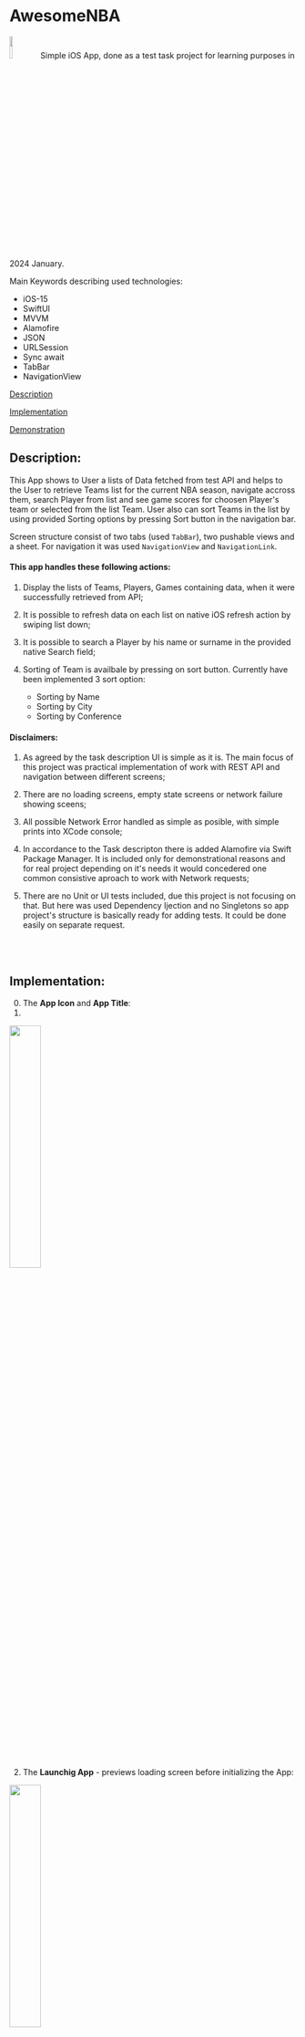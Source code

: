 # AwesomeNBA
<img src="ScreenShots/logo.jpeg" width="10%"> 
Simple iOS App, done as a test task project for learning purposes in 2024 January.

<br>

Main Keywords describing used technologies:
 - iOS-15
 - SwiftUI
 - MVVM
 - Alamofire
 - JSON
 - URLSession
 - Sync await
 - TabBar
 - NavigationView

[Description](#description)

[Implementation](#implementation)

[Demonstration](#demonstration)

## Description:
This App shows to User a lists of Data fetched from test API and helps to the User to retrieve Teams list for the current NBA season, navigate accross them, search Player from list and see game scores for choosen Player's team or selected from the list Team. User also can sort Teams in the list by using provided Sorting options by pressing Sort button in the navigation bar.

Screen structure consist of two tabs (used `TabBar`), two pushable views and a sheet. For navigation it was used `NavigationView` and `NavigationLink`.

#### This app handles these following actions:

  1. Display the lists of Teams, Players, Games containing data, when it were successfully retrieved from API;

  2. It is possible to refresh data on each list on native iOS refresh action by swiping list down;

  3. It is possible to search a Player by his name or surname in the provided native Search field;

  5. Sorting of Team is availbale by pressing on sort button. Currently have been implemented 3 sort option:
       - Sorting by Name
       - Sorting by City
       - Sorting by Conference

#### Disclaimers:

  1. As agreed by the task description UI is simple as it is. The main focus of this project was practical implementation of work with REST API and navigation between different screens;
    
  2. There are no loading screens, empty state screens or network failure showing sceens;

  3. All possible Network Error handled as simple as posible, with simple prints into XCode console;

  4. In accordance to the Task descripton there is added Alamofire via Swift Package Manager. It is included only for demonstrational reasons and for real project depending on it's needs it would concedered one common consistive aproach to work with Network requests;
   
  5. There are no Unit or UI tests included, due this project is not focusing on that. But here was used Dependency Ijection and no Singletons so app project's structure is basically ready for adding tests. It could be done easily on separate request.
<br>
<br>
  
## Implementation: 

0. The __App Icon__ and __App Title__:
1. 
<img src="ScreenShots/00_AppIcon.png" width="33%"> 
<br>

2. The __Launchig App__ - previews loading screen before initializing the App:

<img src="ScreenShots/01_LaunchApp.gif" width="33%">  
<br>
<br>

The App currently consists of two Tabs and 4 Screens in total. Below are presented all of them:

2. The __Teams Screen__ shows available Teams:
  
<img src="ScreenShots/02_TeamsScreen.png" width="33%">  

List the data with Teams from current season. There few teams with missing City or Conference properties, but it it does not destrubs to sort and view all teams. API call logic conciders pagination, so all available teams from all existing pages will be retrivied and shown. Here is considered that it is agreement with Back End, that amount of pages will not be huge, so it is allowed to fetch all data per time.

<br>
<br>

3. The __Players Screen__ Shows all available Players:
  
<img src="ScreenShots/03_PlayersScreen.png" width="33%">   

Lorem Ipsum.

<br>
<br>

4. The __Games Screen__ Shows all available Games for selected Team:
  
<img src="ScreenShots/04_GamesScreen.png" width="33%"> 

When in the Home page Tab, a User should be able to select a Team to view recent Games. User can get back from this screen using Back button.
<br>
<br>

## Demonstration: 

1. The `Navigation` is implemented between tabs and next screens are available by choosing relevant row:

<img src="ScreenShots/05_Navigation.gif" width="33%">   
   
2. The `Sort` feature is implemented for sorting Teams:

<img src="ScreenShots/06_SortTeamsFeature.gif" width="33%">

3. The `Search` feature is implemented for selecting Players:

<img src="ScreenShots/07_SearchForPlayerFeature.gif" width="33%">
